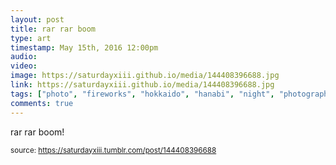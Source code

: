 ```yaml
---
layout: post
title: rar rar boom
type: art
timestamp: May 15th, 2016 12:00pm
audio: 
video: 
image: https://saturdayxiii.github.io/media/144408396688.jpg
link: https://saturdayxiii.github.io/media/144408396688.jpg
tags: ["photo", "fireworks", "hokkaido", "hanabi", "night", "photography", "art"]
comments: true
---
```


rar rar boom!
 
  
<small>source: https://saturdayxiii.tumblr.com/post/144408396688</small>